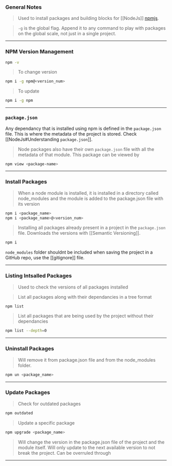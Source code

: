 ### General Notes

>Used to install packages and building blocks for [[NodeJs]] [npmjs](https://www.npmjs.com/).

> `-g` is the global flag. Append it to any command to play with packages on the global scale, not just in a single project.

---

### NPM Version Management

```bash
npm -v
```

> To change version
```bash
npm i -g npm@<version_num>
```

> To update
```bash
npm i -g npm
```

---

### `package.json`

Any dependancy that is installed using npm is defined in the `package.json` file. This is where the metadata of the project is stored. Check [[NodeJs#Understanding `package.json`]].

> Node packages also have their own `package.json` file with all the metadata of that module. This package can be viewed by
```bash
npm view <package-name>
```

---

### Install Packages

> When a node module is installed, it is installed in a directory called node_modules and the module is added to the package.json file with its version
```bash
npm i <package_name>
npm i <package_name>@<version_num>
```


> Installing all packages already present in a project in the `package.json` file. Downloads the versions with [[Semantic Versioning]].
```bash
npm i
```

`node_modules` folder shouldnt be included when saving the project in a GitHub repo, use the [[gitignore]] file.

---

### Listing Intsalled Packages

>Used to check the versions of all packages installed

>List all packages along with their dependancies in a tree format
```bash
npm list 
```

>List all packages that are being used by the project without their dependancies
```bash
npm list --depth=0
```

---

### Uninstall Packages

>Will remove it from package.json file and from the node_modules folder.
```bash
npm un <package_name>
```

---

### Update Packages

> Check for outdated packages
```bash
npm outdated
```

> Update a specific package
```bash
npm upgrade <package_name>
```

> Will change the version in the package.json file of the project and the module itself. 
> Will only update to the next available version to not break the project. Can be overruled through

___